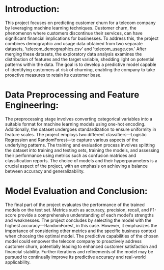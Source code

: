 # Introduction:
This project focuses on predicting customer churn for a telecom company by leveraging machine learning techniques. Customer churn, the phenomenon where customers discontinue their services, can have significant financial implications for businesses. To address this, the project combines demographic and usage data obtained from two separate datasets, 'telecom_demographics.csv' and 'telecom_usage.csv.' After merging these datasets, the exploratory data analysis examines the distribution of features and the target variable, shedding light on potential patterns within the data. The goal is to develop a predictive model capable of identifying customers at risk of churning, enabling the company to take proactive measures to retain its customer base.

# Data Preprocessing and Feature Engineering:
The preprocessing stage involves converting categorical variables into a suitable format for machine learning models using one-hot encoding. Additionally, the dataset undergoes standardization to ensure uniformity in feature scales. The project employs two different classifiers—Logistic Regression and RandomForest—to capture various aspects of the underlying patterns. The training and evaluation process involves splitting the dataset into training and testing sets, training the models, and assessing their performance using metrics such as confusion matrices and classification reports. The choice of models and their hyperparameters is a crucial aspect of the project, with an emphasis on achieving a balance between accuracy and generalizability.

# Model Evaluation and Conclusion:
The final part of the project evaluates the performance of the trained models on the test set. Metrics such as accuracy, precision, recall, and F1-score provide a comprehensive understanding of each model's strengths and weaknesses. The project concludes by selecting the model with the highest accuracy—RandomForest, in this case. However, it emphasizes the importance of considering other metrics and the specific business context when choosing the optimal model. The predictive capabilities of the chosen model could empower the telecom company to proactively address customer churn, potentially leading to enhanced customer satisfaction and financial stability. Further iterations and refinements of the model may be pursued to continually improve its predictive accuracy and real-world applicability.
